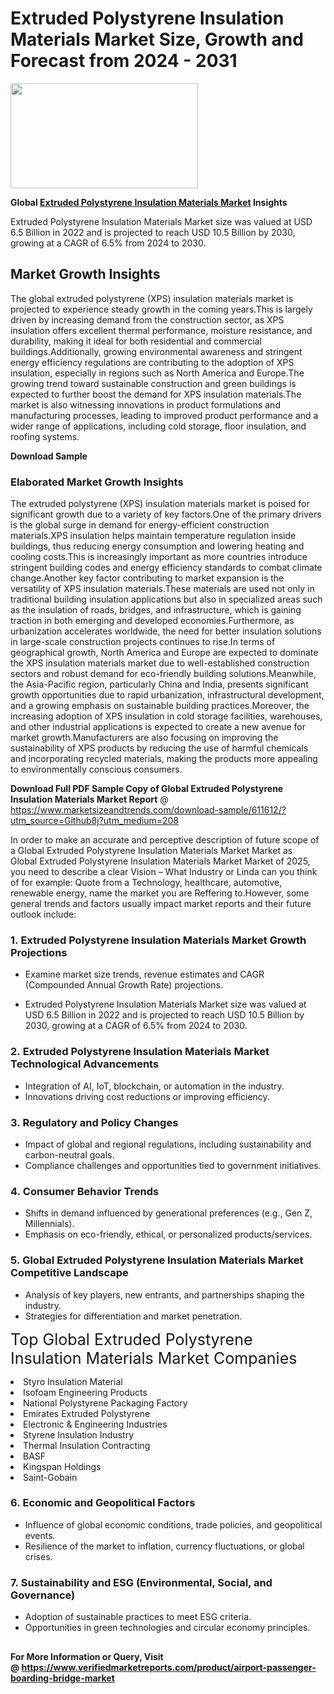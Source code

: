 <H1>Extruded Polystyrene Insulation Materials Market Size, Growth and Forecast from 2024 - 2031</H1><img class="aligncenter size-medium wp-image-584254" src="https://thirdeyenews.in/wp-content/uploads/2024/09/Global-Market-Research-300x168.jpeg" alt="" width="300" height="168" /><p><strong>Global&nbsp;<a href="https://www.marketsizeandtrends.com/download-sample/611612/?utm_source=Github8j?utm_medium=208">Extruded Polystyrene Insulation Materials Market</a> Insights</strong></p><p>Extruded Polystyrene Insulation Materials Market size was valued at USD 6.5 Billion in 2022 and is projected to reach USD 10.5 Billion by 2030, growing at a CAGR of 6.5% from 2024 to 2030.</p><p><h2>Market Growth Insights</h2> The global extruded polystyrene (XPS) insulation materials market is projected to experience steady growth in the coming years.This is largely driven by increasing demand from the construction sector, as XPS insulation offers excellent thermal performance, moisture resistance, and durability, making it ideal for both residential and commercial buildings.Additionally, growing environmental awareness and stringent energy efficiency regulations are contributing to the adoption of XPS insulation, especially in regions such as North America and Europe.The growing trend toward sustainable construction and green buildings is expected to further boost the demand for XPS insulation materials.The market is also witnessing innovations in product formulations and manufacturing processes, leading to improved product performance and a wider range of applications, including cold storage, floor insulation, and roofing systems.<p><strong>Download Sample</strong></p> <h3>Elaborated Market Growth Insights</h3> The extruded polystyrene (XPS) insulation materials market is poised for significant growth due to a variety of key factors.One of the primary drivers is the global surge in demand for energy-efficient construction materials.XPS insulation helps maintain temperature regulation inside buildings, thus reducing energy consumption and lowering heating and cooling costs.This is increasingly important as more countries introduce stringent building codes and energy efficiency standards to combat climate change.Another key factor contributing to market expansion is the versatility of XPS insulation materials.These materials are used not only in traditional building insulation applications but also in specialized areas such as the insulation of roads, bridges, and infrastructure, which is gaining traction in both emerging and developed economies.Furthermore, as urbanization accelerates worldwide, the need for better insulation solutions in large-scale construction projects continues to rise.In terms of geographical growth, North America and Europe are expected to dominate the XPS insulation materials market due to well-established construction sectors and robust demand for eco-friendly building solutions.Meanwhile, the Asia-Pacific region, particularly China and India, presents significant growth opportunities due to rapid urbanization, infrastructural development, and a growing emphasis on sustainable building practices.Moreover, the increasing adoption of XPS insulation in cold storage facilities, warehouses, and other industrial applications is expected to create a new avenue for market growth.Manufacturers are also focusing on improving the sustainability of XPS products by reducing the use of harmful chemicals and incorporating recycled materials, making the products more appealing to environmentally conscious consumers.<p><span class=""><strong>Download Full PDF Sample Copy of Global Extruded Polystyrene Insulation Materials Market Report</strong> @ <a href="https://www.marketsizeandtrends.com/download-sample/611612/?utm_source=Github8j?utm_medium=208" target="_blank">https://www.marketsizeandtrends.com/download-sample/611612/?utm_source=Github8j?utm_medium=208</a></span></p><p>In order to make an accurate and perceptive description of future scope of a Global&nbsp;Extruded Polystyrene Insulation Materials Market Market as Global&nbsp;Extruded Polystyrene Insulation Materials Market Market of 2025, you need to describe a clear Vision &ndash; What Industry or Linda can you think of for example: Quote from a Technology, healthcare, automotive, renewable energy, name the market you are Reffering to.However, some general trends and factors usually impact market reports and their future outlook include:</p><h3>1.&nbsp;<strong>Extruded Polystyrene Insulation Materials Market Growth Projections</strong></h3><ul><li>Examine market size trends, revenue estimates and CAGR (Compounded Annual Growth Rate) projections.</li><li><p>Extruded Polystyrene Insulation Materials Market size was valued at USD 6.5 Billion in 2022 and is projected to reach USD 10.5 Billion by 2030, growing at a CAGR of 6.5% from 2024 to 2030.</p></li></ul><h3>2.&nbsp;<strong>Extruded Polystyrene Insulation Materials Market Technological Advancements</strong></h3><ul><li>Integration of AI, IoT, blockchain, or automation in the industry.</li><li>Innovations driving cost reductions or improving efficiency.</li></ul><h3>3.&nbsp;<strong>Regulatory and Policy Changes</strong></h3><ul><li>Impact of global and regional regulations, including sustainability and carbon-neutral goals.</li><li>Compliance challenges and opportunities tied to government initiatives.</li></ul><h3>4.&nbsp;<strong>Consumer Behavior Trends</strong></h3><ul><li>Shifts in demand influenced by generational preferences (e.g., Gen Z, Millennials).</li><li>Emphasis on eco-friendly, ethical, or personalized products/services.</li></ul><h3>5.&nbsp;<strong>Global Extruded Polystyrene Insulation Materials Market Competitive Landscape</strong></h3><ul><li>Analysis of key players, new entrants, and partnerships shaping the industry.</li><li>Strategies for differentiation and market penetration.</li></ul><p data-pm-slice="1 1 []"><span style="color: inherit; font-family: inherit; font-size: 25px;">Top Global Extruded Polystyrene Insulation Materials Market Companies</span></p><div class="" data-test-id=""><p><li>Styro Insulation Material</li><li> Isofoam Engineering Products</li><li> National Polystyrene Packaging Factory</li><li> Emirates Extruded Polystyrene</li><li> Electronic & Engineering Industries</li><li> Styrene Insulation Industry</li><li> Thermal Insulation Contracting</li><li> BASF</li><li> Kingspan Holdings</li><li> Saint-Gobain</li></p></div><h3>6.&nbsp;<strong>Economic and Geopolitical Factors</strong></h3><ul><li>Influence of global economic conditions, trade policies, and geopolitical events.</li><li>Resilience of the market to inflation, currency fluctuations, or global crises.</li></ul><h3>7.&nbsp;<strong>Sustainability and ESG (Environmental, Social, and Governance)</strong></h3><ul><li>Adoption of sustainable practices to meet ESG criteria.</li><li>Opportunities in green technologies and circular economy principles.</li></ul><h2><strong style="font-size: 14px;">For More Information or Query, Visit @&nbsp;</strong><a style="background-color: #ffffff; font-size: 14px;" href="https://www.marketsizeandtrends.com/report/extruded-polystyrene-insulation-materials-market/" target="_blank">https://www.verifiedmarketreports.com/product/airport-passenger-boarding-bridge-market</a></h2>